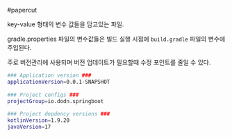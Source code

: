 #papercut 

key-value 형태의 변수 값들을 담고있는 파일.

gradle.properties 파일의 변수값들은 빌드 실행 시점에 `build.gradle` 파일의 변수에 주입된다.

주로 버전관리에 사용되며 버전 업데이트가 필요할때 수정 포인트를 줄일 수 있다.

```bash
### Application version ###  
applicationVersion=0.0.1-SNAPSHOT  
  
### Project configs ###  
projectGroup=io.dodn.springboot  
  
### Project depdency versions ###  
kotlinVersion=1.9.20  
javaVersion=17
```

